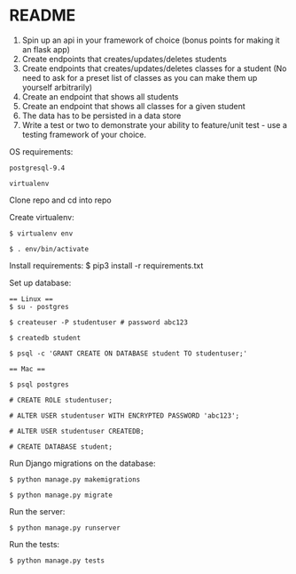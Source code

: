 README
======
1) Spin up an api in your framework of choice (bonus points for making it an flask app)
2) Create endpoints that creates/updates/deletes students
3) Create endpoints that creates/updates/deletes classes for a student (No need to ask for a preset list of classes as you can make them up yourself arbitrarily)
4) Create an endpoint that shows all students
5) Create an endpoint that shows all classes for a given student
6) The data has to be persisted in a data store
7) Write a test or two to demonstrate your ability to feature/unit test - use a testing framework of your choice.

OS requirements:

    postgresql-9.4
    
    virtualenv

Clone repo and cd into repo

Create virtualenv:

    $ virtualenv env
    
    $ . env/bin/activate

Install requirements:
    $ pip3 install -r requirements.txt

Set up database:

    == Linux ==
    $ su - postgres
    
    $ createuser -P studentuser # password abc123
    
    $ createdb student
    
    $ psql -c 'GRANT CREATE ON DATABASE student TO studentuser;'
    
    == Mac ==
    
    $ psql postgres
    
    # CREATE ROLE studentuser;
    
    # ALTER USER studentuser WITH ENCRYPTED PASSWORD 'abc123';
    
    # ALTER USER studentuser CREATEDB;
    
    # CREATE DATABASE student;

Run Django migrations on the database:

    $ python manage.py makemigrations
    
    $ python manage.py migrate

Run the server:

    $ python manage.py runserver

Run the tests:

    $ python manage.py tests

